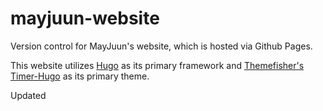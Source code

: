 # mayjuun-website

Version control for MayJuun's website, which is hosted via Github Pages.

This website utilizes [Hugo](https://gohugo.io/) as its primary framework and [Themefisher's Timer-Hugo](https://github.com/themefisher/timer-hugo) as its primary theme.

Updated
